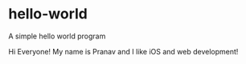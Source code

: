 # hello-world
A simple hello world program

Hi Everyone!
My name is Pranav and I like iOS and web development!
